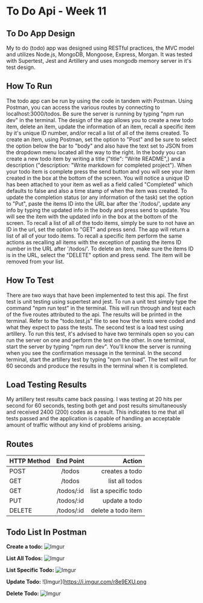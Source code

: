 # To Do Api - Week 11

## To Do App Design

My to do (todo) app was designed using RESTful practices, the MVC model and utilizes Node.js, MongoDB, Mongoose, Express, Morgan. It was tested with Supertest, Jest and Artillery and uses mongodb memory server in it's test design.

## How To Run

The todo app can be run by using the code in tandem with Postman. Using Postman, you can access the various routes by connecting to localhost:3000/todos. Be sure the server is running by typing "npm run dev" in the terminal. The design of the app allows you to create a new todo item, delete an item, update the information of an item, recall a specific item by it's unique ID number, and/or recall a list of all of the items created. To create an item, using Postman, set the option to "Post" and be sure to select the option below the bar to "body" and also have the text set to JSON from the dropdown menu located all the way to the right. In the body you can create a new todo item by writing a title ("title": "Write README",) and a description ("description: "Write markdown for completed project"). When your todo item is complete press the send button and you will see your item created in the box at the bottom of the screen. You will notice a unique ID has been attached to your item as well as a field called "Completed" which defaults to false and also a time stamp of when the item was created. To update the completion status (or any information of the task) set the option to "Put", paste the items ID into the URL bar after the '/todos/', update any info by typing the updated info in the body and press send to update. You will see the item with the updated info in the box at the bottom of the screen. To recall a list of all of the todo items, simply be sure to not have an ID in the url, set the option to "GET" and press send. The app will return a list of all of your todo items. To recall a specific item perform the same actions as recalling all items with the exception of pasting the items ID number in the URL after '/todos/'. To delete an item, make sure the items ID is in the URL, select the "DELETE" option and press send. The item will be removed from your list.

## How To Test

There are two ways that have been implemented to test this api. The first test is unit testing using supertest and jest. To run a unit test simply type the command "npm run test" in the terminal. This will run through and test each of the five routes attributed to the api. The results will be printed in the terminal. Refer to the "todo.test.js" file to see how the tests were coded and what they expect to pass the tests. The second test is a load test using artillery. To run this test, it's advised to have two terminals open so you can run the server on one and perform the test on the other. In one terminal, start the server by typing "npm run dev". You'll know the server is running when you see the confirmation message in the terminal. In the second terminal, start the artillery test by typing "npm run load". The test will run for 60 seconds and produce the results in the terminal when it is completed.

## Load Testing Results

My artillery test results came back passing. I was testing at 20 hits per second for 60 seconds, testing both get and post results simultaneously and received 2400 (200) codes as a result. This indicates to me that all tests passed and the application is capable of handling an acceptable amount of traffic without any kind of problems arising.

## Routes

| **HTTP Method** | **End Point** |           **Action** |
| :-------------- | :-----------: | -------------------: |
| POST            |    /todos     |       creates a todo |
| GET             |    /todos     |       list all todos |
| GET             |  /todos/:id   | list a specific todo |
| PUT             |  /todos/:id   |        update a todo |
| DELETE          |  /todos/:id   |   delete a todo item |

## Todo List In Postman

**Create a todo:**
![Imgur](https://i.imgur.com/1ajLs4U.png)

**List All Todos:**
![Imgur](https://i.imgur.com/WLqKUG4.png)

**List Specific Todo:**
![Imgur](https://i.imgur.com/TcyssBv.png)

**Update Todo:**
![Imgur](https://i.imgur.com/r8e9EXU.png

**Delete Todo:**
![Imgur](https://i.imgur.com/fmSwIqf.png)
